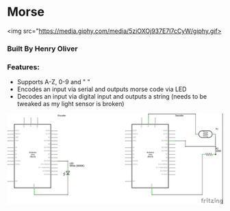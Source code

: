 # Morse

<img src="https://media.giphy.com/media/5ziOXOj937E7l7cCyW/giphy.gif>

### Built By Henry Oliver

### Features:

- Supports A-Z, 0-9 and " "
- Encodes an input via serial and outputs morse code via LED
- Decodes an input via digital input and outputs a string (needs to be tweaked as my light sensor is broken)

<img src="https://raw.githubusercontent.com/henry9836/Arduino_Beep_And_Bops/master/Morse/morse_sch.jpg">
